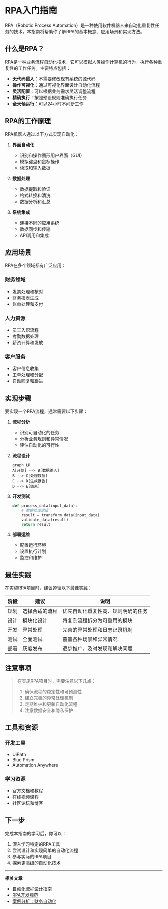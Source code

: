 # RPA入门指南

RPA（Robotic Process Automation）是一种使用软件机器人来自动化重复性任务的技术。本指南将帮助你了解RPA的基本概念、应用场景和实现方法。

## 什么是RPA？

RPA是一种业务流程自动化技术，它可以模拟人类操作计算机的行为，执行各种重复性的工作任务。主要特点包括：

- **无代码侵入**：不需要修改现有系统的源代码
- **操作可视化**：通过可视化界面设计自动化流程
- **灵活配置**：可以根据业务需求灵活调整流程
- **精确执行**：按照预设规则准确执行任务
- **全天候运行**：可以24小时不间断工作

## RPA的工作原理

RPA机器人通过以下方式实现自动化：

1. **界面自动化**
   - 识别和操作图形用户界面（GUI）
   - 模拟键盘和鼠标操作
   - 读取和输入数据

2. **数据处理**
   - 数据提取和验证
   - 格式转换和清洗
   - 数据分析和汇总

3. **系统集成**
   - 连接不同的应用系统
   - 数据同步和传输
   - API调用和集成

## 应用场景

RPA在多个领域都有广泛应用：

### 财务领域
- 发票处理和核对
- 财务报表生成
- 账单处理和支付

### 人力资源
- 员工入职流程
- 考勤数据处理
- 薪资计算和发放

### 客户服务
- 客户信息收集
- 工单处理和分配
- 自动回复和跟进

## 实现步骤

要实现一个RPA流程，通常需要以下步骤：

1. **流程分析**
   - 识别可自动化的任务
   - 分析业务规则和异常情况
   - 评估自动化的可行性

2. **流程设计**
   ```mermaid
   graph LR
   A[开始] --> B[数据输入]
   B --> C[处理数据]
   C --> D[生成报告]
   D --> E[结束]
   ```

3. **开发测试**
   ```python
   def process_data(input_data):
       # 数据处理逻辑
       result = transform_data(input_data)
       validate_data(result)
       return result
   ```

4. **部署运维**
   - 配置运行环境
   - 设置执行计划
   - 监控和维护

## 最佳实践

在实施RPA项目时，建议遵循以下最佳实践：

| 阶段 | 建议 | 说明 |
|------|------|------|
| 规划 | 选择合适的流程 | 优先自动化重复性高、规则明确的任务 |
| 设计 | 模块化设计 | 将复杂流程拆分为可重用的模块 |
| 开发 | 异常处理 | 完善的异常处理和日志记录机制 |
| 测试 | 全面测试 | 覆盖各种场景和异常情况 |
| 部署 | 灰度发布 | 逐步推广，及时发现和解决问题 |

## 注意事项

> 在实施RPA项目时，需要注意以下几点：
> 1. 确保流程的稳定性和可预测性
> 2. 建立完善的异常处理机制
> 3. 定期维护和更新自动化流程
> 4. 注意数据安全和隐私保护

## 工具和资源

### 开发工具
- UiPath
- Blue Prism
- Automation Anywhere

### 学习资源
- 官方文档和教程
- 在线视频课程
- 社区论坛和博客

## 下一步

完成本指南的学习后，你可以：

1. 深入学习特定的RPA工具
2. 尝试设计和实现简单的自动化流程
3. 参与实际的RPA项目
4. 探索更高级的自动化技术

---

**相关文章**
- [自动化流程设计指南](automation-process.md)
- [RPA开发规范](../best-practices/development-standards.md)
- [案例分析：财务自动化](../case-studies/finance-automation.md) 